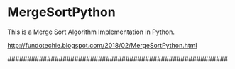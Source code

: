 # MergeSortPython

This is a Merge Sort Algorithm Implementation in Python.

http://fundotechie.blogspot.com/2018/02/MergeSortPython.html

########################################################